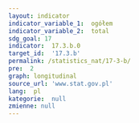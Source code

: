 ```yaml
---
layout: indicator
indicator_variable_1:  ogółem
indicator_variable_2:  total
sdg_goal: 17
indicator:  17.3.b.0
target_id:  '17.3.b'
permalink: /statistics_nat/17-3-b/
pre:  2
graph: longitudinal
source_url: 'www.stat.gov.pl'
lang:  pl
kategorie:  null
zmienne: null
---
```

